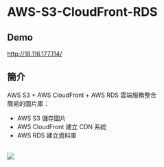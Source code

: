 # AWS-S3-CloudFront-RDS
## Demo
http://18.116.177.114/
## 簡介
AWS S3 + AWS CloudFront + AWS RDS 雲端服務整合 <br>
簡易的圖片庫：
  - AWS S3 儲存圖片
  - AWS CloudFront 建立 CDN 系統
  - AWS RDS 建立資料庫 <br><br>

![](https://github.com/ttiverson3/AWS-S3-CloudFront-RDS/blob/master/flowchart.png)
